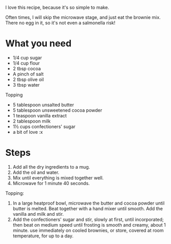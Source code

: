 I love this recipe, because it's so simple to make.

Often times, I will skip the microwave stage, and just eat the brownie mix. There no egg in it, so it's not even a salmonella risk!

What you need
=============

* 1/4 cup sugar
* 1/4 cup flour
* 2 tbsp cocoa
* A pinch of salt
* 2 tbsp olive oil
* 3 tbsp water

Topping
* 5 tablespoon unsalted butter
* 5 tablespoon unsweetened cocoa powder
* 1 teaspoon vanilla extract
* 2 tablespoon milk
* 1½ cups confectioners' sugar
* a bit of love :x

Steps
=====

1. Add all the dry ingredients to a mug.
2. Add the oil and water.
3. Mix until everything is mixed together well.
4. Microwave for 1 minute 40 seconds.

Topping:
1. In a large heatproof bowl, microwave the butter and cocoa powder until butter is melted. Beat together with a hand mixer until smooth. Add the vanilla and milk and stir.
2. Add the confectioners' sugar and stir, slowly at first, until incorporated; then beat on medium speed until frosting is smooth and creamy, about 1 minute. use immediately on cooled brownies, or store, covered at room temperature, for up to a day.
